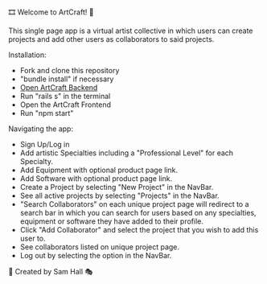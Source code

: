 
🎞 Welcome to ArtCraft! 🎨

This single page app is a virtual artist collective in which users can create projects and add other users as collaborators to said projects.

Installation:
- Fork and clone this repository
- "bundle install" if necessary 
- [Open ArtCraft Backend](https://github.com/samhall330/ArtCraftBackend)
- Run "rails s" in the terminal 
- Open the ArtCraft Frontend
- Run "npm start" 

Navigating the app:
- Sign Up/Log in
- Add artistic Specialties including a "Professional Level" for each Specialty.
- Add Equipment with optional product page link.
- Add Software with optional product page link.
- Create a Project by selecting "New Project" in the NavBar.
- See all active projects by selecting "Projects" in the NavBar.
- "Search Collaborators" on each unique project page will redirect to a search bar in which you can search for users based on any specialties, equipment or software they have added to their profile.
- Click "Add Collaborator" and select the project that you wish to add this user to.
- See collaborators listed on unique project page.
- Log out by selecting the option in the NavBar.

🎤 Created by Sam Hall 🎭